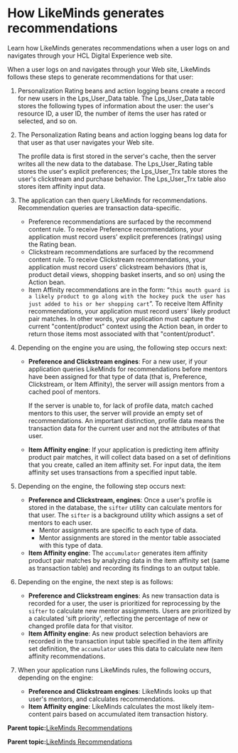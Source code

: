 # How LikeMinds generates recommendations

Learn how LikeMinds generates recommendations when a user logs on and navigates through your HCL Digital Experience web site.

When a user logs on and navigates through your Web site, LikeMinds follows these steps to generate recommendations for that user:

1.  Personalization Rating beans and action logging beans create a record for new users in the Lps\_User\_Data table. The Lps\_User\_Data table stores the following types of information about the user: the user's resource ID, a user ID, the number of items the user has rated or selected, and so on.
2.  The Personalization Rating beans and action logging beans log data for that user as that user navigates your Web site.

    The profile data is first stored in the server's cache, then the server writes all the new data to the database. The Lps\_User\_Rating table stores the user's explicit preferences; the Lps\_User\_Trx table stores the user's clickstream and purchase behavior. The Lps\_User\_Trx table also stores item affinity input data.

3.  The application can then query LikeMinds for recommendations. Recommendation queries are transaction data-specific.

    -   Preference recommendations are surfaced by the recommend content rule. To receive Preference recommendations, your application must record users' explicit preferences \(ratings\) using the Rating bean.
    -   Clickstream recommendations are surfaced by the recommend content rule. To receive Clickstream recommendations, your application must record users' clickstream behaviors \(that is, product detail views, shopping basket inserts, and so on\) using the Action bean.
    -   Item Affinity recommendations are in the form: “`this mouth guard is a likely product to go along with the hockey puck the user has just added to his or her shopping cart`”. To receive Item Affinity recommendations, your application must record users' likely product pair matches. In other words, your application must capture the current "content/product" context using the Action bean, in order to return those items most associated with that "content/product".
4.  Depending on the engine you are using, the following step occurs next:
    -   **Preference and Clickstream engines**: For a new user, if your application queries LikeMinds for recommendations before mentors have been assigned for that type of data \(that is, Preference, Clickstream, or Item Affinity\), the server will assign mentors from a cached pool of mentors.

        If the server is unable to, for lack of profile data, match cached mentors to this user, the server will provide an empty set of recommendations. An important distinction, profile data means the transaction data for the current user and not the attributes of that user.

    -   **Item Affinity engine**: If your application is predicting item affinity product pair matches, it will collect data based on a set of definitions that you create, called an item affinity set. For input data, the item affinity set uses transactions from a specified input table.
5.  Depending on the engine, the following step occurs next:
    -   **Preference and Clickstream, engines**: Once a user's profile is stored in the database, the `sifter` utility can calculate mentors for that user. The `sifter` is a background utility which assigns a set of mentors to each user.
        -   Mentor assignments are specific to each type of data.
        -   Mentor assignments are stored in the mentor table associated with this type of data.
    -   **Item Affinity engine**: The `accumulator` generates item affinity product pair matches by analyzing data in the item affinity set \(same as transaction table\) and recording its findings to an output table.
6.  Depending on the engine, the next step is as follows:
    -   **Preference and Clickstream engines**: As new transaction data is recorded for a user, the user is prioritized for reprocessing by the `sifter` to calculate new mentor assignments. Users are prioritized by a calculated 'sift priority', reflecting the percentage of new or changed profile data for that visitor.
    -   **Item Affinity engine**: As new product selection behaviors are recorded in the transaction input table specified in the item affinity set definition, the `accumulator` uses this data to calculate new item affinity recommendations.
7.  When your application runs LikeMinds rules, the following occurs, depending on the engine:
    -   **Preference and Clickstream engines**: LikeMinds looks up that user's mentors, and calculates recommendations.
    -   **Item Affinity engine**: LikeMinds calculates the most likely item-content pairs based on accumulated item transaction history.

**Parent topic:**[LikeMinds Recommendations](../pzn/pzn_intro_likeminds.md)

**Parent topic:**[LikeMinds Recommendations](../pzn/pzn_intro_likeminds.md)

